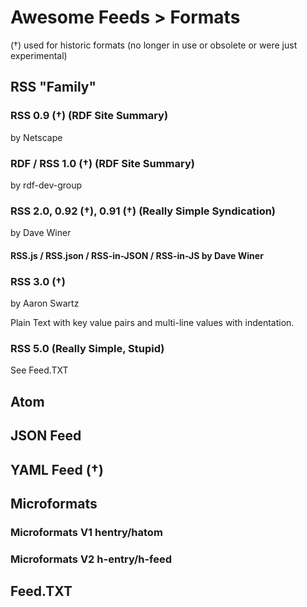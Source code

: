 
# Awesome Feeds > Formats


(†) used for historic formats (no longer in use or obsolete or were just experimental)


## RSS "Family"


### RSS 0.9 (†)  (RDF Site Summary) 

by Netscape


### RDF / RSS 1.0 (†) (RDF Site Summary)

by rdf-dev-group 


### RSS 2.0, 0.92 (†), 0.91 (†)   (Really Simple Syndication)

by Dave Winer

#### RSS.js / RSS.json / RSS-in-JSON / RSS-in-JS by Dave Winer



### RSS 3.0 (†)

by Aaron Swartz

Plain Text with key value pairs and multi-line values with indentation.


### RSS 5.0   (Really Simple, Stupid)

See Feed.TXT



## Atom



## JSON Feed



## YAML Feed (†)



## Microformats

### Microformats V1  hentry/hatom

### Microformats V2  h-entry/h-feed



## Feed.TXT

